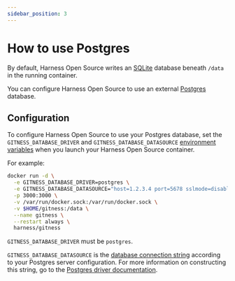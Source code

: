 ```yaml
---
sidebar_position: 3
---
```


# How to use Postgres

By default, Harness Open Source writes an [SQLite](https://www.sqlite.org) database beneath `/data` in the running container.

You can configure Harness Open Source to use an external [Postgres](https://www.postgresql.org/) database.

## Configuration

To configure Harness Open Source to use your Postgres database, set the `GITNESS_DATABASE_DRIVER` and `GITNESS_DATABASE_DATASOURCE` [environment variables](settings.md) when you launch your Harness Open Source container.

For example:

```sh {2-3} showLineNumbers
docker run -d \
  -e GITNESS_DATABASE_DRIVER=postgres \
  -e GITNESS_DATABASE_DATASOURCE="host=1.2.3.4 port=5678 sslmode=disable dbname=gitness user=$USER password=$PASSWORD" \
  -p 3000:3000 \
  -v /var/run/docker.sock:/var/run/docker.sock \
  -v $HOME/gitness:/data \
  --name gitness \
  --restart always \
  harness/gitness
```

`GITNESS_DATABASE_DRIVER` must be `postgres`.

`GITNESS_DATABASE_DATASOURCE` is the [database connection string](settings.md#gitness_database_datasource) according to your Postgres server configuration. For more information on constructing this string, go to the [Postgres driver documentation](https://www.postgresql.org/docs/current/libpq-connect.html#LIBPQ-CONNSTRING).